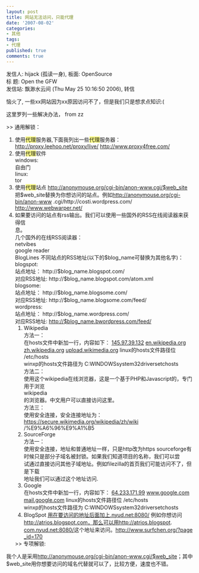 ```yaml
---
layout: post
title: 网站无法访问，只能代理
date: '2007-08-02'
categories:
- 其他
tags:
- 代理
published: true
comments: true
---
```

<p>发信人: hijack (孤读一身), 板面: OpenSource<br />
标 题: Open the GFW<br />
发信站: 飘渺水云间 (Thu May 25 10:16:50 2006), 转信</p>

<p>恼火了, 一些xx网站因为xx原因访问不了，但是我们只是想求点知识:(</p>

<p>这里罗列一些解决办法， from zz</p>

<p>&gt;&gt; 通用解锁：
<ol>
	<li> 使用<span class="st"><span style="background-color: #ffff88;">代理</span></span>服务器,下面我列出一些<span class="st"><span style="background-color: #ffff88;">代理</span></span>服务器：
<a onclick="return top.js.OpenExtLink(window,event,this)" href="http://proxy.leehoo.net/proxy/live/" target="_blank">
<script type="text/javascript"><!--<br>
 	D(["mb","http://proxy.leehoo.net/proxyu003cWBR>/live/u003c/a>u003cbr>u003ca hrefu003d"http://www.proxy4free.com/" targetu003d"_blank" onclicku003d"return top.js.OpenExtLink(window,event,this)">http://www.proxy4free.com/u003c/a>u003cbr>2）使用代理软件u003cbr>windows:u003cbr>自由门u003cbr>linux:u003cbr>toru003cbr>u003c/span>u003c/span>u003c/div>u003cdiv>u003cspan styleu003d"display:block;float:left;color:#888">23:13 u003c/span>u003cspan styleu003d"display:block;padding-left:6em">u003cspan>3）使用代理站点u003cbr>u003ca hrefu003d"http://anonymouse.org/cgi-bin/anon-www.cgi/" targetu003d"_blank" onclicku003d"return top.js.OpenExtLink(window,event,this)">http://anonymouse.org/cgi-binu003cWBR>/anon-www.cgi//a>u003cbr>把 hrefu003d"http://anonymouse.org/cgi-bin/anon-www" targetu003d"_blank" onclicku003d"return top.js.OpenExtLink(window,event,this)">http://anonymouse.org/cgi-binu003cWBR>/anon-wwwu003c/a>u003cbr>.cgi/http://costi.wordpressu003cWBR>.com/u003cbr>u003cbr>u003ca hrefu003d"http://www.webwarper.net/" targetu003d"_blank" onclicku003d"return top.js.OpenExtLink(window,event,this)">http://www.webwarper.net/u003c/a>u003cbr>u003cbr>4）如果要访问的站点有rss输出。我们可以使用一些国外的RSSu003cWBR>在线阅读器来获得信u003cbr>息。u003cbr>几个国外的在线RSS阅读器：u003cbr>netvibesu003cbr>google readeru003cbr>BlogLinesu003cbr>u003cbr>不同站点的RSS地址(以下的>字)：u003cbr>blogspot:u003cbr>站点地址： http://.blogspot.com/u003cbr>对应RSS地址: http://.blogspot.comu003cWBR>/atom.xmlu003cbr>blogsome:u003cbr>站点地址： http://.blogsome.com/u003cbr>对应RSS地址: http://.blogsome.comu003cWBR>/feed/u003cbr>wordpress:u003cbr>站点地址： http://.wordpressu003cWBR>.com/u003cbr>对应RSS地址: http://.bwordpressu003cWBR>.com/feed/u003cbr>u003c/span>u003c/span>u003c/div>u003cdiv>u003cspan styleu003d"display:block;float:left;color:#888">23:14 u003c/span>u003cspan styleu003d"display:block;padding-left:6em">u003cspan>u003cbr>&amp;gt;&amp;gt; 专项解锁:u003cbr>u003cbr>1)Wikipediau003cbr>方法一：u003cbr>在hosts文件中新加一行，内容如下：u003cbr>u003ca hrefu003d"http://145.97.39.132" targetu003d"_blank" onclicku003d"return top.js.OpenExtLink(window,event,this)">145.97.39.132u003c/a> u003ca hrefu003d"http://en.wikipedia.org" targetu003d"_blank" onclicku003d"return top.js.OpenExtLink(window,event,this)">en.wikipedia.orgu003c/a> u003ca hrefu003d"http://zh.wikipedia.org" targetu003d"_blank" onclicku003d"return top.js.OpenExtLink(window,event,this)">zh.wikipedia.orgu003c/a>",1] 	);<br>
// --></script>http://proxy.leehoo.net/proxy/live/</a>
<a onclick="return top.js.OpenExtLink(window,event,this)" href="http://www.proxy4free.com/" target="_blank">http://www.proxy4free.com/</a></li>
	<li> 使用<span class="st"><span style="background-color: #ffff88;">代理</span></span>软件<br />
windows:<br />
自由门<br />
linux:<br />
tor</li>
	<li> <span>使用<span class="st"><span style="background-color: #ffff88;">代理</span></span>站点
<a onclick="return top.js.OpenExtLink(window,event,this)" href="http://anonymouse.org/cgi-bin/anon-www.cgi/$web_site" target="_blank">http://anonymouse.org/cgi-bin/anon-www.cgi/$web_site</a>
把$web_site替换为你想访问的站点。例如<a onclick="return top.js.OpenExtLink(window,event,this)" href="http://anonymouse.org/cgi-bin/anon-www" target="_blank">http://anonymouse.org/cgi-bin/anon-www</a>
.cgi/http://costi.wordpress.com/
<a onclick="return top.js.OpenExtLink(window,event,this)" href="http://www.webwarper.net/" target="_blank">http://www.webwarper.net/</a></span></li>
	<li> <span>如果要访问的站点有rss输出。我们可以使用一些国外的RSS在线阅读器来获得信<br />
息。<br />
几个国外的在线RSS阅读器：<br />
netvibes<br />
google reader<br />
BlogLines	不同站点的RSS地址(以下的$blog_name可替换为其他名字)：<br />
blogspot:<br />
站点地址： http://$blog_name.blogspot.com/<br />
对应RSS地址: http://$blog_name.blogspot.com/atom.xml<br />
blogsome:<br />
站点地址： http://$blog_name.blogsome.com/<br />
对应RSS地址: http://$blog_name.blogsome.com/feed/<br />
wordpress:<br />
站点地址： http://$blog_name.wordpress.com/<br />
对应RSS地址: <a href="http://$blog_name.bwordpress.com/feed/">http://$blog_name.bwordpress.com/feed/</a> </span>
<ol>
	<li> Wikipedia<br />
方法一：<br />
在hosts文件中新加一行，内容如下：
<a onclick="return top.js.OpenExtLink(window,event,this)" href="http://145.97.39.132/" target="_blank">145.97.39.132</a> <a onclick="return top.js.OpenExtLink(window,event,this)" href="http://en.wikipedia.org/" target="_blank">en.wikipedia.org</a> <a onclick="return top.js.OpenExtLink(window,event,this)" href="http://zh.wikipedia.org/" target="_blank">zh.wikipedia.org</a>
<script type="text/javascript"><!--<br>
 		D(["mb"," u003ca hrefu003d"http://upload.wikimedia.org" targetu003d"_blank" onclicku003d"return top.js.OpenExtLink(window,event,this)">upload.wikimedia.orgu003c/a>u003cbr>linux的hosts文件路径位 /etc/hostsu003cbr>winxp的hosts文件路径为 C:\WINDOWS\system32\driversu003cWBR>\etc\hostsu003cbr>方法二：u003cbr>使用这个wikipedia在线浏览器，这是一个基于PHP和Jau003cWBR>vascript的，专门用于浏览u003cbr>wikipediau003cbr>的浏览器。中文用户可以直接访问这里。u003cbr>方法三：u003cbr>使用安全连接，安全连接地址为：u003ca hrefu003d"https://secure.wikimedia.org/wikipedia/zh/wiki" targetu003d"_blank" onclicku003d"return top.js.OpenExtLink(window,event,this)">https://secure.wikimedia.orgu003cWBR>/wikipedia/zh/wikiu003c/a>u003cbr>/%E9%A6%96%E9%A1%B5u003cbr>u003cbr>2)SourceForgeu003cbr>方法一：u003cbr>使用安全连接，地址和普通地址一样，只是http改为httpsu003cbr>u003cbr>sourceforge有时候只是部分子域名被封锁u003cWBR>。如果我们知道项目的名称，我们可以尝u003cbr>试通过直接访问其他子域地址。例如filezilla的首页我们可u003cWBR>能访问不了，但是下载u003cbr>地址我们可以通过这个地址访问.u003cbr>u003cbr>3）Googleu003cbr>在hosts文件中新加一行，内容如下：u003cbr>u003ca hrefu003d"http://64.233.171.99" targetu003d"_blank" onclicku003d"return top.js.OpenExtLink(window,event,this)">64.233.171.99u003c/a> u003ca hrefu003d"http://www.google.com" targetu003d"_blank" onclicku003d"return top.js.OpenExtLink(window,event,this)">www.google.comu003c/a> u003ca hrefu003d"http://mail.google.com" targetu003d"_blank" onclicku003d"return top.js.OpenExtLink(window,event,this)">mail.google.comu003c/a>u003cbr>linux的hosts文件路径位 /etc/hostsu003cbr>winxp的hosts文件路径为 C:\WINDOWS\system32\driversu003cWBR>\etc\hostsu003cbr>u003cbr>4)BlogSpotu003cbr>u003ca hrefu003d"http://用在要访问的地址后面加上.nyud.net:8080/" targetu003d"_blank" onclicku003d"return top.js.OpenExtLink(window,event,this)">用在要访问的地址后面加上.nyud.net:8080/u003c/a>u003cbr>例如你想访问u003ca hrefu003d"http://atrios.blogspot.com，那么可以用http://atrios.blogspot" targetu003d"_blank" onclicku003d"return top.js.OpenExtLink(window,event,this)">http://atrios.blogspot.comu003cWBR>，那么可以用http://atrios.blogspotu003c/a>.u003cbr>u003ca hrefu003d"http://com.nyud.net:8080/" targetu003d"_blank" onclicku003d"return top.js.OpenExtLink(window,event,this)">com.nyud.net:8080/u003c/a>这个地址来访问。u003c/span>u003c/span>u003c/div>u003cdiv>u003cspan styleu003d"display:block;float:left;color:#888">23:17 u003c/span>u003cspan styleu003d"display:block;padding-left:6em">u003cspan>u003ca hrefu003d"http://www.surfchen.org/?page_idu003d170" targetu003d"_blank" onclicku003d"return top.js.OpenExtLink(window,event,this)">http://www.surfchen.org/?page",1] 		);<br>
// --></script> <a onclick="return top.js.OpenExtLink(window,event,this)" href="http://upload.wikimedia.org/" target="_blank">upload.wikimedia.org</a>
linux的hosts文件路径位 /etc/hosts<br />
winxp的hosts文件路径为 C:WINDOWSsystem32driversetchosts<br />
方法二：<br />
使用这个wikipedia在线浏览器，这是一个基于PHP和Javascript的，专门用于浏览<br />
wikipedia<br />
的浏览器。中文用户可以直接访问这里。<br />
方法三：<br />
使用安全连接，安全连接地址为：<a onclick="return top.js.OpenExtLink(window,event,this)" href="https://secure.wikimedia.org/wikipedia/zh/wiki" target="_blank">https://secure.wikimedia.org/wikipedia/zh/wiki</a>
/%E9%A6%96%E9%A1%B5</li>
	<li> SourceForge<br />
方法一：<br />
使用安全连接，地址和普通地址一样，只是http改为https		sourceforge有时候只是部分子域名被封锁。如果我们知道项目的名称，我们可以尝<br />
试通过直接访问其他子域地址。例如filezilla的首页我们可能访问不了，但是下载<br />
地址我们可以通过这个地址访问.</li>
	<li> Google<br />
在hosts文件中新加一行，内容如下：
<a onclick="return top.js.OpenExtLink(window,event,this)" href="http://64.233.171.99/" target="_blank">64.233.171.99</a> <a onclick="return top.js.OpenExtLink(window,event,this)" href="http://www.google.com/" target="_blank">www.google.com</a> <a onclick="return top.js.OpenExtLink(window,event,this)" href="http://mail.google.com/" target="_blank">mail.google.com</a>
linux的hosts文件路径位 /etc/hosts<br />
winxp的hosts文件路径为 C:WINDOWSsystem32driversetchosts</li>
	<li> BlogSpot
<a onclick="return top.js.OpenExtLink(window,event,this)" href="http://用在要访问的地址后面加上.nyud.net:8080/" target="_blank">用在要访问的地址后面加上.nyud.net:8080/</a>
例如你想访问<a onclick="return top.js.OpenExtLink(window,event,this)" href="http://atrios.blogspot.com，那么可以用http//atrios.blogspot" target="_blank">http://atrios.blogspot.com，那么可以用http://atrios.blogspot</a>.
<a onclick="return top.js.OpenExtLink(window,event,this)" href="http://com.nyud.net:8080/" target="_blank">com.nyud.net:8080/</a>这个地址来访问。<span><a onclick="return top.js.OpenExtLink(window,event,this)" href="http://www.surfchen.org/?page%20_id=170" target="_blank">http://www.surfchen.org/?page
<script type="text/javascript"><!--<br>
 		D(["mb","u003cWBR>_idu003d170u003c/a>u003c/span>u003c/span>u003c/div>",0] 		); 		D(["ce"]);<br>
// --></script> _id=170</a></span></li>
</ol>
</li>
&gt;&gt; 专项解锁:</ol>
<span> 我个人是采用<a onclick="return top.js.OpenExtLink(window,event,this)" href="http://anonymouse.org/cgi-bin/anon-www.cgi/$web_site" target="_blank">http://anonymouse.org/cgi-bin/anon-www.cgi/$web_site</a>；其中$web_site用你想要访问的域名代替就可以了，比较方便，速度也不错。
</span></p>
